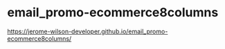 # email_promo-ecommerce8columns

https://jerome-wilson-developer.github.io/email_promo-ecommerce8columns/ 
